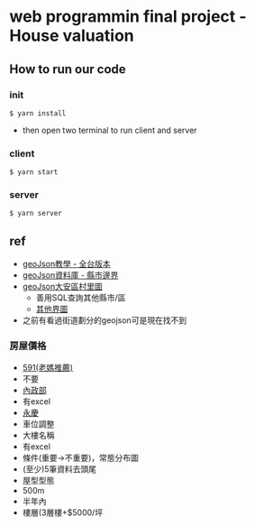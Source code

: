 # web programmin final project - House valuation
## How to run our code

### init
```
$ yarn install
```
* then open two terminal to run client and server
### client
```
$ yarn start
```

### server
```
$ yarn server
```

## ref
* [geoJson教學 - 全台版本](https://www.oxxostudio.tw/articles/201803/google-maps-15-geojson-taiwan.html)
* [geoJson資料庫 - 縣市邊界](https://sheethub.com/ronnywang/%E9%84%89%E9%8E%AE%E5%B8%82%E5%8D%80%E8%A1%8C%E6%94%BF%E5%8D%80%E5%9F%9F%E7%95%8C%E7%B7%9A/uri/19260537)
* [geoJson大安區村里圖](https://sheethub.com/ronnywang/%E5%85%A8%E5%8F%B0%E7%81%A3%E6%9D%91%E9%87%8C%E7%95%8C%E5%9C%96_20140501/sql?sql=SELECT+*+FROM+this+WHERE+TOWN+IN+%27%E5%A4%A7%E5%AE%89%E5%8D%80%27+ORDER+BY+_id_+ASC)
  * 善用SQL查詢其他縣市/區
  * [其他界圖](https://sheethub.com/search?q=%E7%95%8C%E5%9C%96)
* 之前有看過街道劃分的geojson可是現在找不到
### 房屋價格
* [591(老媽推薦)](https://market.591.com.tw/)
 * 不要
* [內政部](https://lvr.land.moi.gov.tw/login.action#)
 * 有excel
* [永慶](https://evertrust.yungching.com.tw/map?kw=&lat=25.0083253&lng=121.5170166&d=6&t=2&a=&c=)
 * 車位調整
 * 大樓名稱
 * 有excel
* 條件(重要->不重要)，常態分布圖
 * (至少)5筆資料去頭尾
 * 屋型型態
 * 500m
 * 半年內
 * 樓層(3層樓+$5000/坪

